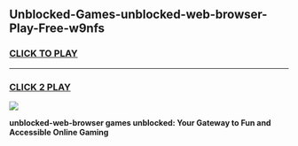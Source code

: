 
## Unblocked-Games-unblocked-web-browser-Play-Free-w9nfs
<h3>
<a href="https://premium76.site?title=unblocked-web-browser&ref=23A">CLICK TO PLAY</a></h3>
<hr>

<h3>
<a href="https://premium76.site?title=unblocked-web-browser&ref=23A">CLICK 2 PLAY</a>
  
</h3>

<a href="https://premium76.site?title=unblocked-web-browser&ref=23A"><img src="https://clearcache.store/games.png"></a>


**unblocked-web-browser games unblocked: Your Gateway to Fun and Accessible Online Gaming**
